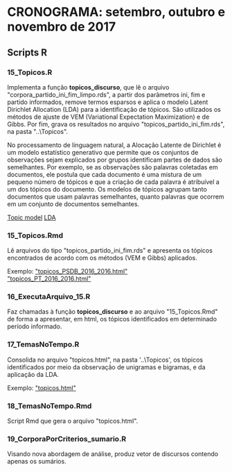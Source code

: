 ﻿# CRONOGRAMA: setembro, outubro e novembro de 2017

## Scripts R

### 15_Topicos.R

Implementa a função **topicos_discurso**, que lê o arquivo "corpora_partido_ini_fim_limpo.rds", a partir dos parãmetros ini, fim e partido informados, remove termos esparsos e aplica o modelo Latent Dirichlet Allocation (LDA) para a identificação de tópicos. São utilizados os métodos de ajuste de VEM (Variational Expectation Maximization) e de Gibbs. Por fim, grava os resultados no arquivo "topicos_partido_ini_fim.rds", na pasta "..\Topicos".

No processamento de linguagem natural, a Alocação Latente de Dirichlet é um modelo estatístico generativo que permite que os conjuntos de observações sejam explicados por grupos identificam partes de dados são semelhantes. 
Por exemplo, se as observações são palavras coletadas em documentos, ele postula que cada documento é uma mistura de um pequeno número de tópicos e que a criação de cada palavra é atribuível a um dos tópicos do documento.
Os modelos de tópicos agrupam tanto documentos que usam palavras semelhantes, quanto palavras que ocorrem em um conjunto de documentos semelhantes.

[Topic model](https://en.wikipedia.org/wiki/Topic_model)
[LDA](https://en.wikipedia.org/wiki/Latent_Dirichlet_allocation)

### 15_Topicos.Rmd

Lê arquivos do tipo "topicos_partido_ini_fim.rds" e apresenta os tópicos encontrados de acordo com os métodos (VEM e Gibbs) aplicados.

Exemplo:
["topicos_PSDB_2016_2016.html"](http://htmlpreview.github.com/?https://github.com/Fpschwartz1/DiscursoDeputados/blob/master/04_2017SetNov/topicos_PSDB_2016_2016.html)  
["topicos_PT_2016_2016.html"](http://htmlpreview.github.com/?https://github.com/Fpschwartz1/DiscursoDeputados/blob/master/04_2017SetNov/topicos_PT_2016_2016.html)  

### 16_ExecutaArquivo_15.R

Faz chamadas à função **topicos_discurso** e ao arquivo "15_Topicos.Rmd" de forma a apresentar, em html, os tópicos identificados em determinado período informado.

### 17_TemasNoTempo.R

Consolida no arquivo "topicos.html", na pasta '..\Topicos', os tópicos identificados por meio da observação de unigramas e bigramas, e da aplicação da LDA. 

Exemplo:
["topicos.html"](http://htmlpreview.github.com/?https://github.com/Fpschwartz1/DiscursoDeputados/blob/master/04_2017SetNov/topicos.html)  

### 18_TemasNoTempo.Rmd

Script Rmd que gera o arquivo "topicos.html".

### 19_CorporaPorCriterios_sumario.R

Visando nova abordagem de análise, produz vetor de discursos contendo apenas os sumários.









